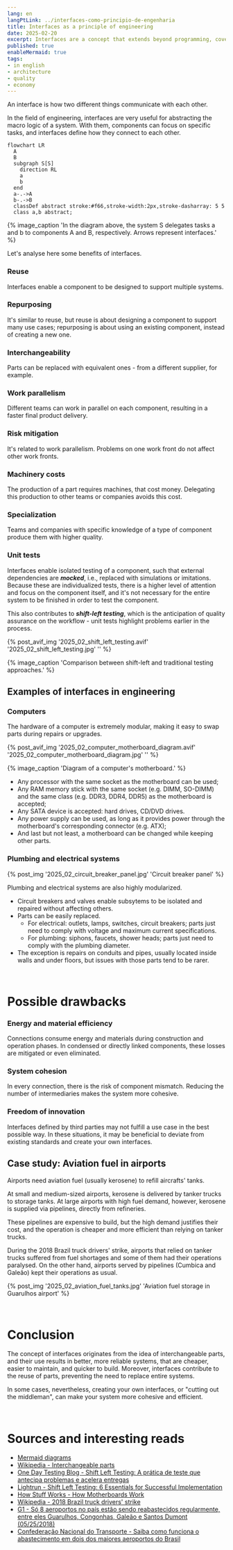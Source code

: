 ```yaml
---
lang: en
langPtLink: ../interfaces-como-principio-de-engenharia
title: Interfaces as a principle of engineering
date: 2025-02-20
excerpt: Interfaces are a concept that extends beyond programming, covering economy, industry and society.
published: true
enableMermaid: true
tags:
- in english
- architecture
- quality
- economy
---
```


An interface is how two different things communicate with each other.

In the field of engineering, interfaces are very useful for abstracting the macro logic of a system. With them, components can focus on specific tasks, and interfaces define how they connect to each other.

```mermaid
flowchart LR
  A
  B
  subgraph S[S]
    direction RL
    a
    b
  end
  a-.->A  
  b-.->B
  classDef abstract stroke:#f66,stroke-width:2px,stroke-dasharray: 5 5
  class a,b abstract;
```

{% image_caption 'In the diagram above, the system S delegates tasks a and b to components A and B, respectively. Arrows represent interfaces.' %}

Let's analyse here some benefits of interfaces.

### Reuse

Interfaces enable a component to be designed to support multiple systems.

### Repurposing

It's similar to reuse, but reuse is about designing a component to support many use cases; repurposing is about using an existing component, instead of creating a new one.

### Interchangeability

Parts can be replaced with equivalent ones - from a different supplier, for example.

### Work parallelism

Different teams can work in parallel on each component, resulting in a faster final product delivery.

### Risk mitigation

It's related to work parallelism. Problems on one work front do not affect other work fronts.

### Machinery costs

The production of a part requires machines, that cost money. Delegating this production to other teams or companies avoids this cost.

### Specialization

Teams and companies with specific knowledge of a type of component produce them with higher quality.

### Unit tests

Interfaces enable isolated testing of a component, such that external dependencies are ***mocked***, i.e., replaced with simulations or imitations. Because these are individualized tests, there is a higher level of attention and focus on the component itself, and it's not necessary for the entire system to be finished in order to test the component.

This also contributes to ***shift-left testing***, which is the anticipation of quality assurance on the workflow - unit tests highlight problems earlier in the process.

{% post_avif_img '2025_02_shift_left_testing.avif' '2025_02_shift_left_testing.jpg' '' %}

{% image_caption 'Comparison between shift-left and traditional testing approaches.' %}

## Examples of interfaces in engineering

### Computers

The hardware of a computer is extremely modular, making it easy to swap parts during repairs or upgrades.

{% post_avif_img '2025_02_computer_motherboard_diagram.avif' '2025_02_computer_motherboard_diagram.jpg' '' %}

{% image_caption 'Diagram of a computer\'s motherboard.' %}

- Any processor with the same socket as the motherboard can be used;
- Any RAM memory stick with the same socket (e.g. DIMM, SO-DIMM) and the same class (e.g. DDR3, DDR4, DDR5) as the motherboard is accepted;
- Any SATA device is accepted: hard drives, CD/DVD drives.
- Any power supply can be used, as long as it provides power through the motherboard's corresponding connector (e.g. ATX);
- And last but not least, a motherboard can be changed while keeping other parts.

### Plumbing and electrical systems

{% post_img '2025_02_circuit_breaker_panel.jpg' 'Circuit breaker panel' %}

Plumbing and electrical systems are also highly modularized.

- Circuit breakers and valves enable subsytems to be isolated and repaired without affecting others.
- Parts can be easily replaced.
  - For electrical: outlets, lamps, switches, circuit breakers; parts just need to comply with voltage and maximum current specifications.
  - For plumbing: siphons, faucets, shower heads; parts just need to comply with the plumbing diameter.
- The exception is repairs on conduits and pipes, usually located inside walls and under floors, but issues with those parts tend to be rarer.

<br/>

# Possible drawbacks

### Energy and material efficiency

Connections consume energy and materials during construction and operation phases. In condensed or directly linked components, these losses are mitigated or even eliminated.

### System cohesion

In every connection, there is the risk of component mismatch. Reducing the number of intermediaries makes the system more cohesive.

### Freedom of innovation

Interfaces defined by third parties may not fulfill a use case in the best possible way. In these situations, it may be beneficial to deviate from existing standards and create your own interfaces.

## Case study: Aviation fuel in airports

Airports need aviation fuel (usually kerosene) to refill aircrafts' tanks.

At small and medium-sized airports, kerosene is delivered by tanker trucks to storage tanks. At large airports with high fuel demand, however, kerosene is supplied via pipelines, directly from refineries.

These pipelines are expensive to build, but the high demand justifies their cost, and the operation is cheaper and more efficient than relying on tanker trucks.

During the 2018 Brazil truck drivers' strike, airports that relied on tanker trucks suffered from fuel shortages and some of them had their operations paralysed. On the other hand, airports served by pipelines (Cumbica and Galeão) kept their operations as usual.

{% post_img '2025_02_aviation_fuel_tanks.jpg' 'Aviation fuel storage in Guarulhos airport' %}

<br/>

# Conclusion

The concept of interfaces originates from the idea of interchangeable parts, and their use results in better, more reliable systems, that are cheaper, easier to maintain, and quicker to build. Moreover, interfaces contribute to the reuse of parts, preventing the need to replace entire systems.

In some cases, nevertheless, creating your own interfaces, or "cutting out the middleman", can make your system more cohesive and efficient.

<br/>

# Sources and interesting reads

- [Mermaid diagrams](https://mermaid.live)
- [Wikipedia - Interchangeable parts](https://en.wikipedia.org/wiki/Interchangeable_parts)
- [One Day Testing Blog - Shift Left Testing: A prática de teste que antecipa problemas e acelera entregas](https://blog.onedaytesting.com.br/shift-left-testing/)
- [Lightrun - Shift Left Testing: 6 Essentials for Successful Implementation](https://lightrun.com/shift-left-testing/)
- [How Stuff Works - How Motherboards Work](https://computer.howstuffworks.com/motherboard1.htm)
- [Wikipedia - 2018 Brazil truck drivers' strike](https://en.wikipedia.org/wiki/2018_Brazil_truck_drivers%27_strike)
- [G1 - Só 8 aeroportos no país estão sendo reabastecidos regularmente, entre eles Guarulhos, Congonhas, Galeão e Santos Dumont (05/25/2018)](https://g1.globo.com/economia/noticia/so-8-aeroportos-no-pais-estao-sendo-reabastecidos-regularmente-entre-eles-guarulhos-congonhas-galeao-e-santos-dumont.ghtml)
- [Confederação Nacional do Transporte - Saiba como funciona o abastecimento em dois dos maiores aeroportos do Brasil](https://www.cnt.org.br/agencia-cnt/saiba-como-funciona-abastecimento-maiores-aeroportos)